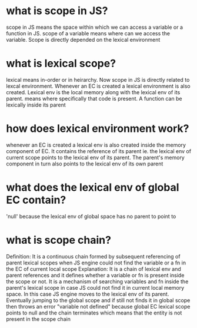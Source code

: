 # what is scope in JS?
scope in JS means the space within which we can access a variable or a function in JS. scope of a variable means where can we access the variable. Scope is directly depended on the lexical environment

# what is lexical scope?
lexical means in-order or in heirarchy. Now scope in JS is directly related to lexcal environment. Whenever an EC is created a lexical environment is also created. Lexical env is the local memory along 
with the lexical env of its parent. means where specifically that code is present. A function can be lexically inside its parent

# how does lexical environment work?
whenever an EC is created a lexical env is also created inside the memory component of EC. It contains the reference of its parent ie. the lexical env of current scope points to the lexical
env of its parent. The parent's memory component in turn also points to the lexical env of its own parent

# what does the lexical env of global EC contain?
'null' because the lexical env of global space has no parent to point to

# what is scope chain?
Definition: It is a continuous chain formed by subsequent referencing of parent lexical scopes when JS engine could not find the variable or a fn in the EC of current local scope
Explanation: It is a chain of lexical env and parent references and it defines whether a variable or fn is present inside the scope or not. It is a mechanism of searching variables and fn
inside the parent's lexical scope in case JS could not find it in current local memory space. In this case JS engine moves to the lexical env of its parent. Eventually jumping to the global 
scope and if still not finds it in global scope then throws an error "variable not defined" because global EC lexical scope points to null and the chain terminates which means that the entity
is not present in the scope chain
